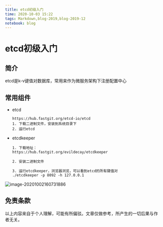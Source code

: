 ```yaml
---
title: etcd初级入门
time: 2020-10-03 15:22
tags: Markdown,blog-2019,blog-2019-12
notebook: blog
---
```


# etcd初级入门

## 简介

etcd是k-v键值对数据库，常用来作为微服务架构下注册配置中心

## 常用组件

- etcd

  ```
  https://hub.fastgit.org/etcd-io/etcd
  1. 下载二进制文件，安装到系统目录下
  2. 运行etcd
  ```

  

- etcdkeeper

  ````
  1. 下载地址：
  https://hub.fastgit.org/evildecay/etcdkeeper
  
  2. 安装二进制文件
  
  3. 运行etcdkeeper，浏览器浏览，可以看到etcd的所有键值对
  ./etcdkeeper -p 8092 -h 127.0.0.1
  ````

![image-20201002160731886](/Users/mac/tg-git/coding_net/grocery/dailylog/attach/images/image-20201002160731886.png)

## 免责条款

以上内容来自于个人理解，可能有所偏驳。文章仅做参考，所产生的一切后果与作者无关。
